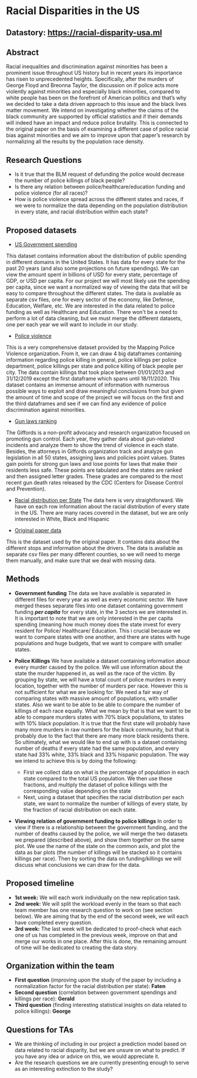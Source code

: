 
# Racial Disparities in the US

## Datastory: https://racial-disparity-usa.ml

## Abstract

Racial inequalities and discrimination against minorities has been a prominent issue throughout US history but in recent years its importance has risen to unprecedented heights. Specifically, after the murders of George Floyd and Breonna Taylor, the discussion on if police acts more violently against minorities and especially black minorities, compared to white people has been on the forefront of American politics and that’s why we decided to take a data driven approach to this issue and the black lives matter movement. We intend on investigating whether the claims of the black community are supported by official statistics and if their demands will indeed have an impact and reduce police brutality. This is connected to the original paper on the basis of examining a different case of police racial bias against minorities and we aim to improve upon that paper’s research by normalizing all the results by the population race density.

## Research Questions


- Is it true that the BLM request of defunding the police would decrease the number of police killings of black people?
- Is there any relation between police/healthcare/education funding and police violence (for all races)?
- How is police violence spread across the different states and races, if we were to normalize the data depending on the population distribution in every state, and racial distribution within each state?



## Proposed datasets

- [US Government spending](https://www.usgovernmentspending.com/compare_state_spending_2020d50a)
 
This dataset contains information about the distribution of public spending in different domains in the United States. It has data for every state for the past 20 years (and also some projections on future spendings). We can view the amount spent in billions of USD for every state, percentage of GDP, or USD per capita. For our project we will most likely use the spending per capita, since we want a normalized way of viewing the data that will be easy to compare throughout the different states. The data is available as separate csv files, one for every sector of the economy, like Defense, Education, Welfare, etc. We are interested in the data related to police funding as well as Healthcare and Education. There won't be a need to perform a lot of data cleaning, but we must merge the different datasets, one per each year we will want to include in our study. 

- [Police violence](https://mappingpoliceviolence.org)

This is a very comprehensive dataset provided by the Mapping Police Violence organization. From it, we can draw 4 big dataframes containing information regarding police killing in general, police killings per police department, police killings per state and police killing of black people per city. The data contain killings that took place between 01/01/2013 and 31/12/2019 except the first dataframe which spans until 18/11/2020. This dataset contains an immense amount of information with numerous possible ways to exploit and draw meaningful conclusions from but given the amount of time and scope of the project we will focus on the first and the third dataframes and see if we can find any evidence of police discrimination against minorities.

- [Gun laws ranking](https://giffords.org/lawcenter/resources/scorecard/#rankings)

The Giffords is a non-profit advocacy and research organization focused on promoting gun control. Each year, they gather data about gun-related incidents and analyze them to show the trend of violence in each state. Besides, the attorneys in Giffords organization track and analyze gun legislation in all 50 states, assigning laws and policies point values. States gain points for strong gun laws and lose points for laws that make their residents less safe. These points are tabulated and the states are ranked and then assigned letter grades. These grades are compared to the most recent gun death rates released by the CDC (Centers for Disease Control and Prevention). 

- [Racial distribution per State](https://www.governing.com/gov-data/census/state-minority-population-data-estimates.html/)
The data here is very straightforward. We have on each row information about the racial distribution of every state in the US. There are many races covered in the dataset, but we are only interested in White, Black and Hispanic


- [Original paper data](https://openpolicing.stanford.edu/data/)

This is the dataset used by the original paper. It contains data about the different stops and information about the drivers. The data is available as separate csv files per many different counties, so we will need to merge them manually, and make sure that we deal with missing data.

## Methods

- **Government funding**
The data we have available is separated in different files for every year as well as every economic sector. We have merged theses separate files into one dataset containing government funding ***per capita***  for every state, in the 3 sectors we are interested in. It is important to note that we are only interested in the per capita spending (meaning how much money does the state invest for every resident for Police/ Healthcare/ Education. This i crucial because we want to compare states with one another, and there are states with huge populations and huge budgets, that we want to compare with smaller states.

- **Police Killings**
We have available a dataset containing information about every murder caused by the police. We will use information about the state the murder happened in, as well as the race of the victim. By grouping by state, we will have a total count of police murders in every location, together with the number of murders per race. 
However this is not sufficient for what we are looking for. We need a fair way of comparing states with massive amount of populations, with smaller states. Also we want to be able to be able to compare the number of killings of each race equally. What we mean by that is that we want to be able to compare murders states with 70% black populations, to states with 10% black population. It is true that the first state will probably have many more murders in raw numbers for the black community, but that is probably due to the fact that there are many more black residents there. 
So ultimately, what we would like to end up with is a dataset containing number of deaths if every state had the same population, and every state had 33% white, 33% black and 33% hispanic population. The way we intend to achieve this is by doing the following:

	- First we collect data on what is the percentage of population in each state compared to the total US population. We then use these fractions, and multiply the dataset of police killings with the corresponding value depending on the state
	- Next, using a dataset that specifies the racial distribution per each state, we want to normalize the number of killings of every state, by the fraction of racial distribution on each state. 
	
- **Viewing relation of government funding to police killings**
	In order to view if there is a relationship between the government funding, and the number of deaths caused by the police, we will merge the two datasets we prepared (described above), and show them together on the same plot. We use the name of the state on the common axis, and plot the data as bar plots (the number of killings will be stacked so it contains killings per race). Then by sorting  the data on funding/killings we will discuss what conclusions we can draw for the data. 

## Proposed timeline
- **1st week:** 
We will each work individually on the new replication task.
- **2nd week:**
We will split the workload evenly in the team so that each team member has one research question to work on (see section below). We are aiming that by the end of the second week, we will each have completed every question.
- **3rd week:**
The last week will be dedicated to proof-check what each one of us has completed in the previous week, improve on that and merge our works in one place. After this is done, the remaining amount of time will be dedicated to creating the data story. 


## Organization within the team
- **First question** (improving upon the study of the paper by including a normalization factor for the racial distribution per state): **Faten**
- **Second question** (correlation between government spendings and killings per race): **Gerald**
- **Third question** (finding interesting statistical insights on data related to police killings): **George**

## Questions for TAs
- We are thinking of including in our project a prediction model based on data related to racial disparity, but we are unsure on what to predict. If you have any idea or advice on this, we would appreciate it. 
- Are the research questions we are currently presenting enough to serve as an interesting extinction to the study?



